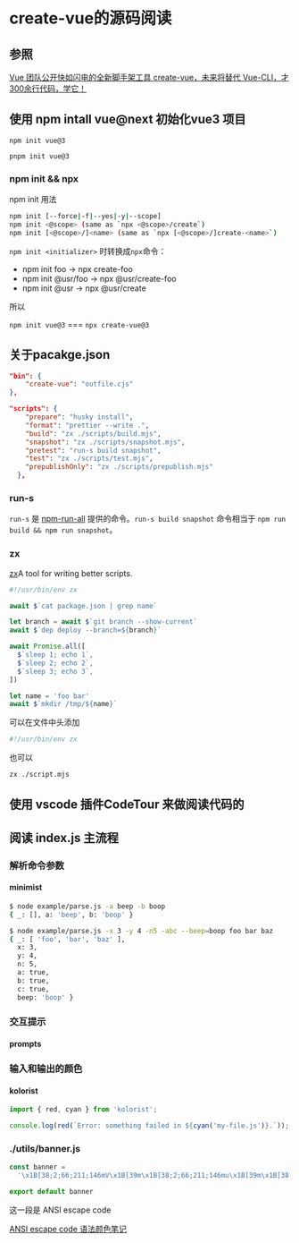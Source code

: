 # create-vue的源码阅读

## 参照
[Vue 团队公开快如闪电的全新脚手架工具 create-vue，未来将替代 Vue-CLI，才300余行代码，学它！](https://juejin.cn/post/7018344866811740173)


## 使用 npm intall vue@next 初始化vue3 项目

``` shell
npm init vue@3
```

```shell
pnpm init vue@3
```

### npm init && npx
npm init 用法

``` sh
npm init [--force|-f|--yes|-y|--scope]
npm init <@scope> (same as `npx <@scope>/create`)
npm init [<@scope>/]<name> (same as `npx [<@scope>/]create-<name>`)

```
`npm init <initializer>` 时转换成`npx`命令：

-   npm init foo -> npx create-foo
-   npm init @usr/foo -> npx @usr/create-foo
-   npm init @usr -> npx @usr/create

所以

`npm init vue@3` === `npx create-vue@3`

## 关于pacakge.json

``` json
"bin": {
    "create-vue": "outfile.cjs"
},

"scripts": {
    "prepare": "husky install",
    "format": "prettier --write .",
    "build": "zx ./scripts/build.mjs",
    "snapshot": "zx ./scripts/snapshot.mjs",
    "pretest": "run-s build snapshot",
    "test": "zx ./scripts/test.mjs",
    "prepublishOnly": "zx ./scripts/prepublish.mjs"
  },
```

### run-s
`run-s` 是 [npm-run-all](https://link.juejin.cn/?target=https%3A%2F%2Fgithub.com%2Fmysticatea%2Fnpm-run-all%2Fblob%2FHEAD%2Fdocs%2Frun-s.md "https://github.com/mysticatea/npm-run-all/blob/HEAD/docs/run-s.md") 提供的命令。`run-s build snapshot` 命令相当于 `npm run build && npm run snapshot`。

### zx
[zx](https://www.npmjs.com/package/zx)A tool for writing better scripts.

```js
#!/usr/bin/env zx

await $`cat package.json | grep name`

let branch = await $`git branch --show-current`
await $`dep deploy --branch=${branch}`

await Promise.all([
  $`sleep 1; echo 1`,
  $`sleep 2; echo 2`,
  $`sleep 3; echo 3`,
])

let name = 'foo bar'
await $`mkdir /tmp/${name}`
```

可以在文件中头添加
``` sh
#!/usr/bin/env zx
```
也可以
``` sh
zx ./script.mjs
```

## 使用 vscode 插件CodeTour 来做阅读代码的

## 阅读 index.js 主流程

### 解析命令参数

#### minimist

``` sh
$ node example/parse.js -a beep -b boop
{ _: [], a: 'beep', b: 'boop' }

$ node example/parse.js -x 3 -y 4 -n5 -abc --beep=boop foo bar baz
{ _: [ 'foo', 'bar', 'baz' ],
  x: 3,
  y: 4,
  n: 5,
  a: true,
  b: true,
  c: true,
  beep: 'boop' }

```

### 交互提示

#### prompts


### 输入和输出的颜色

#### kolorist

``` ts
import { red, cyan } from 'kolorist';

console.log(red(`Error: something failed in ${cyan('my-file.js')}.`));
```

### ./utils/banner.js

``` ts
const banner =
  '\x1B[38;2;66;211;146mV\x1B[39m\x1B[38;2;66;211;146mu\x1B[39m\x1B[38;2;66;211;146me\x1B[39m\x1B[38;2;66;211;146m.\x1B[39m\x1B[38;2;66;211;146mj\x1B[39m\x1B[38;2;67;209;149ms\x1B[39m \x1B[38;2;68;206;152m-\x1B[39m \x1B[38;2;69;204;155mT\x1B[39m\x1B[38;2;70;201;158mh\x1B[39m\x1B[38;2;71;199;162me\x1B[39m \x1B[38;2;72;196;165mP\x1B[39m\x1B[38;2;73;194;168mr\x1B[39m\x1B[38;2;74;192;171mo\x1B[39m\x1B[38;2;75;189;174mg\x1B[39m\x1B[38;2;76;187;177mr\x1B[39m\x1B[38;2;77;184;180me\x1B[39m\x1B[38;2;78;182;183ms\x1B[39m\x1B[38;2;79;179;186ms\x1B[39m\x1B[38;2;80;177;190mi\x1B[39m\x1B[38;2;81;175;193mv\x1B[39m\x1B[38;2;82;172;196me\x1B[39m \x1B[38;2;83;170;199mJ\x1B[39m\x1B[38;2;83;167;202ma\x1B[39m\x1B[38;2;84;165;205mv\x1B[39m\x1B[38;2;85;162;208ma\x1B[39m\x1B[38;2;86;160;211mS\x1B[39m\x1B[38;2;87;158;215mc\x1B[39m\x1B[38;2;88;155;218mr\x1B[39m\x1B[38;2;89;153;221mi\x1B[39m\x1B[38;2;90;150;224mp\x1B[39m\x1B[38;2;91;148;227mt\x1B[39m \x1B[38;2;92;145;230mF\x1B[39m\x1B[38;2;93;143;233mr\x1B[39m\x1B[38;2;94;141;236ma\x1B[39m\x1B[38;2;95;138;239mm\x1B[39m\x1B[38;2;96;136;243me\x1B[39m\x1B[38;2;97;133;246mw\x1B[39m\x1B[38;2;98;131;249mo\x1B[39m\x1B[38;2;99;128;252mr\x1B[39m\x1B[38;2;100;126;255mk\x1B[39m'

export default banner
```

这一段是  ANSI escape code

[ANSI escape code 语法颜色笔记](http://noyobo.com/2015/11/13/ANSI-escape-code.html)